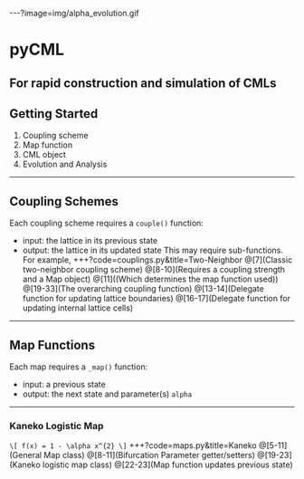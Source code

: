 ---?image=img/alpha_evolution.gif
# pyCML
For rapid construction and simulation of CMLs
---
## Getting Started
1. Coupling scheme
2. Map function
3. CML object
4. Evolution and Analysis
---
## Coupling Schemes
Each coupling scheme requires a `couple()` function:
- input: the lattice in its previous state
- output: the lattice in its updated state
This may require sub-functions. For example,
+++?code=couplings.py&title=Two-Neighbor
@[7](Classic two-neighbor coupling scheme)
@[8-10](Requires a coupling strength and a Map object)
@[11]((Which determines the map function used))
@[19-33](The overarching coupling function)
@[13-14](Delegate function for updating lattice boundaries)
@[16-17](Delegate function for updating internal lattice cells)
---
## Map Functions
Each map requires a `_map()` function:
- input: a previous state
- output: the next state 
and parameter(s) `alpha`
---
### Kaneko Logistic Map
`\[
f(x) = 1 - \alpha x^{2}
\]`
+++?code=maps.py&title=Kaneko
@[5-11](General Map class)
@[8-11](Bifurcation Parameter getter/setters)
@[19-23](Kaneko logistic map class)
@[22-23](Map function updates previous state)

